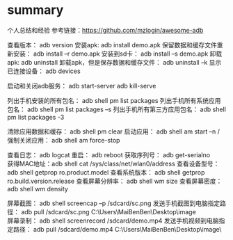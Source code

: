 # summary
个人总结和经验
参考链接：https://github.com/mzlogin/awesome-adb

查看版本： adb version
安装apk: adb install demo.apk
保留数据和缓存文件重新安装： adb install –r demo.apk
安装到sd卡： adb install –s demo.apk
卸载apk: adb uninstall <packagename>
卸载apk，但是保存数据和缓存文件： adb uninstall –k <packagename>
显示已连接设备： adb devices  

启动和关闭adb服务：
	adb start-server      adb kill-serve

列出手机安装的所有包名：
	adb shell pm list packages
列出手机所有系统应用包名：
	adb shell pm list packages –s
列出手机所有第三方应用包名：
	adb shell pm list packages -3

清除应用数据和缓存：
	adb shell pm clear <packagename>
启动应用：
	adb shell am start –n <packagename>/<appActivity>
强制关闭应用：
	adb shell am force-stop <packagename>

查看日志： adb logcat
重启： adb reboot
获取序列号： adb get-serialno  
获得MAC地址：adb shell cat /sys/class/net/wlan0/address
查看设备型号： adb shell getprop ro.product.model
查看系统版本： adb shell getprop ro.build.version.release
查看屏幕分辨率： adb shell wm size
查看屏幕密度： adb shell wm density

屏幕截图：
	adb shell screencap –p /sdcard/sc.png 
发送手机截图到电脑指定路径：
	adb pull /sdcard/sc.png  C:\Users\MaiBenBen\Desktop\image\
屏幕录制：
	adb shell screenrecord /sdcard/demo.mp4
发送手机视频到电脑指定路径：
	adb pull /sdcard/demo.mp4 C:\Users\MaiBenBen\Desktop\image\ 
